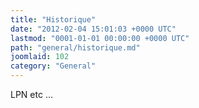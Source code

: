 ```yaml
---
title: "Historique"
date: "2012-02-04 15:01:03 +0000 UTC"
lastmod: "0001-01-01 00:00:00 +0000 UTC"
path: "general/historique.md"
joomlaid: 102
category: "General"
---
```

LPN etc ...
